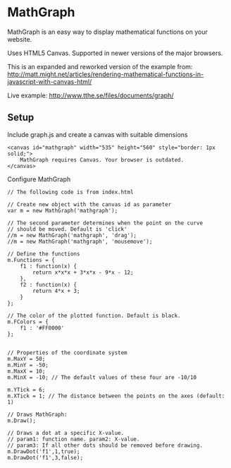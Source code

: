 MathGraph
=========

MathGraph is an easy way to display mathematical functions on your website.

Uses HTML5 Canvas. Supported in newer versions of the major browsers.

This is an expanded and reworked version of the example from:
http://matt.might.net/articles/rendering-mathematical-functions-in-javascript-with-canvas-html/

Live example: http://www.tthe.se/files/documents/graph/

Setup
-----

Include graph.js and create a canvas with suitable dimensions

	<canvas id="mathgraph" width="535" height="560" style="border: 1px solid;">
		MathGraph requires Canvas. Your browser is outdated.
	</canvas>

Configure MathGraph

	// The following code is from index.html
	
	// Create new object with the canvas id as parameter
	var m = new MathGraph('mathgraph');
	    
    // The second parameter determines when the point on the curve
    // should be moved. Default is 'click'
    //m = new MathGraph('mathgraph', 'drag');
    //m = new MathGraph('mathgraph', 'mousemove');
    
	// Define the functions
	m.Functions = {
		f1 : function(x) {
			return x*x*x + 3*x*x - 9*x - 12;
		},
		f2 : function(x) {
			return 4*x + 3;
		}
	};
	
	// The color of the plotted function. Default is black.
	m.FColors = {
		f1 : '#FF0000'
	};
	
	
	// Properties of the coordinate system
	m.MaxY = 50;
	m.MinY = -50;
	m.MaxX = 10;
	m.MinX = -10; // The default values of these four are -10/10
	
	m.YTick = 6;
	m.XTick = 1; // The distance between the points on the axes (default: 1)
	
	// Draws MathGraph:
	m.Draw();
	
	// Draws a dot at a specific X-value.
	// param1: function name. param2: X-value.
	// param3: If all other dots should be removed before drawing.
	m.DrawDot('f1',1,true);
	m.DrawDot('f1',3,false);
 




 



